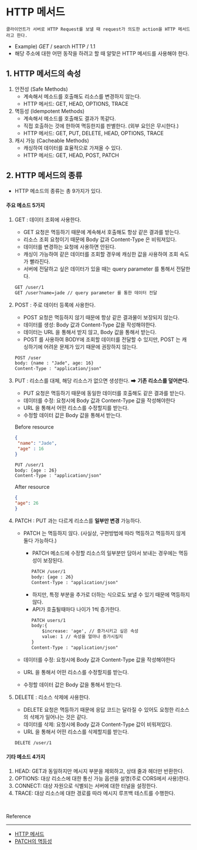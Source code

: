 # HTTP 메서드

`클라이언트가 서버로 HTTP Request를 보낼 때 request가 의도한 action을 HTTP 메서드라고 한다.`

- Example)  *GET* / search HTTP / 1.1
- 해당 주소에 대한 어떤 동작을 하려고 할 때 알맞은 HTTP 메서드를 사용해야 한다.

## 1. HTTP 메서드의 속성

1. 안전성 (Safe Methods)
    - 계속해서 메소드를 호출해도 리소스를 변경하지 않는다.
    - HTTP 메서드: GET, HEAD, OPTIONS, TRACE
2. 멱등성 (Idempotent Methods)
    - 계속해서 메소드를 호출해도 결과가 똑같다.
    - 직접 호출하는 것에 한하여 멱등한지를 판별한다. (외부 요인은 무시한다.)
    - HTTP 메서드: GET, PUT, DELETE, HEAD, OPTIONS, TRACE
3. 캐시 가능 (Cacheable Methods)
    - 캐싱하여 데이터를 효율적으로 가져올 수 있다.
    - HTTP 메서드: GET, HEAD, POST, PATCH

## 2. HTTP 메서드의 종류

- HTTP 메소드의 종류는 총 9가지가 있다.

#### 주요 메소드 5가지

1. GET : 데이터 조회에 사용한다.
   - GET 요청은 멱등하기 때문에 계속해서 호출해도 항상 같은 결과를 받는다.
   - 리소스 조회 요청이기 때문에 Body 값과 Content-Type 은 비워져있다.
   - 데이터를 변경하는 요청에 사용하면 안된다.
   - 캐싱이 가능하여 같은 데이터를 조회할 경우에 캐싱한 값을 사용하여 조회 속도가 빨라진다.
   - 서버에 전달하고 싶은 데이터가 있을 때는 query parameter 를 통해서 전달한다.
   
   ```HTML
   GET /user/1
   GET /user?name=jade // query parameter 를 통한 데이터 전달
   ```
    
2. POST : 주로 데이터 등록에 사용한다.
   - POST 요청은 멱등하지 않기 때문에 항상 같은 결과물이 보장되지 않는다.
   - 데이터를 생성: Body 값과 Content-Type 값을 작성해야한다.
   - 데이터는 URL 을 통해서 받지 않고, Body 값을 통해서 받는다.
   - POST 를 사용하여 BODY에 조회할 데이터를 전달할 수 있지만, POST 는 캐싱하기에 어려운 문제가 있기 때문에 권장하지 않는다.

    ```HTML
   POST /user
   body: {name : "Jade", age: 16}
   Content-Type : "application/json"
   ```
   
3. PUT : 리소스를 대체, 해당 리소스가 없으면 생성한다. ➡ **기존 리소스를 덮어쓴다.️**
   - PUT 요청은 멱등하기 때문에 동일한 데이터를 호출해도 같은 결과를 받는다.
   - 데이터를 수정: 요청시에 Body 값과 Content-Type 값을 작성해야한다  
   - URL 을 통해서 어떤 리소스를 수정할지를 받는다.
   - 수정할 데이터 값은 Body 값을 통해서 받는다.

   Before resource
   ```JSON
   {
    "name": "Jade",
    "age" : 16
   }
   ```

   ```HTML
   PUT /user/1
   body: {age : 26}
   Content-Type : "application/json"
   ```

   After resource
    ```JSON
   {
    "age": 26
   }
   ```
   
4. PATCH : PUT 과는 다르게 리소스를 **일부만 변경** 가능하다.
   - PATCH 는 멱등하지 않다. (사실상, 구현방법에 따라 멱등하고 멱등하지 않게 둘다 가능하다.)
     - PATCH 메소드에 수정할 리소스의 일부분만 담아서 보내는 경우에는 멱등성이 보장된다.
      ```HTML
         PATCH /user/1
         body: {age : 26}
         Content-Type : "application/json"
      ```
     - 하지만, 특정 부분을 추가로 더하는 식으로도 보낼 수 있기 때문에 멱등하지 않다.
     - API가 호출될때마다 나이가 1씩 증가한다.
     ```HTML
        PATCH users/1
        body:{  
            $increase: 'age', // 증가시키고 싶은 속성
            value: 1 // 속성을 얼마나 증가시킬지
        }
        Content-Type : "application/json"
      ```
     
   - 데이터를 수정: 요청시에 Body 값과 Content-Type 값을 작성해야한다
   - URL 을 통해서 어떤 리소스를 수정할지를 받는다.
   - 수정할 데이터 값은 Body 값을 통해서 받는다.

5. DELETE : 리소스 삭제에 사용한다.
   - DELETE 요청은 멱등하기 때문에 응답 코드는 달라질 수 있어도 요청한 리소스의 삭제가 일어나는 것은 같다.
   - 데이터를 삭제: 요청시에 Body 값과 Content-Type 값이 비워져있다.
   - URL 을 통해서 어떤 리소스를 삭제할지를 받는다. 

   ```HTML
   DELETE /user/1
   ```

#### 기타 메소드 4가지

1. HEAD: GET과 동일하지만 메시지 부분을 제외하고, 상태 줄과 헤더만 반환한다.
2. OPTIONS: 대상 리소스에 대한 통신 가능 옵션을 설명(주로 CORS에서 사용)한다.
3. CONNECT: 대상 자원으로 식별되는 서버에 대한 터널을 설정한다.
4. TRACE: 대상 리소스에 대한 경로를 따라 메시지 루프백 테스트를 수행한다.

<br>

Reference

---

- [HTTP 메서드](https://www.zerocho.com/category/HTTP/post/5b3723477b58fc001b8f6385)
- [PATCH의 멱등성](https://www.inflearn.com/questions/110644)